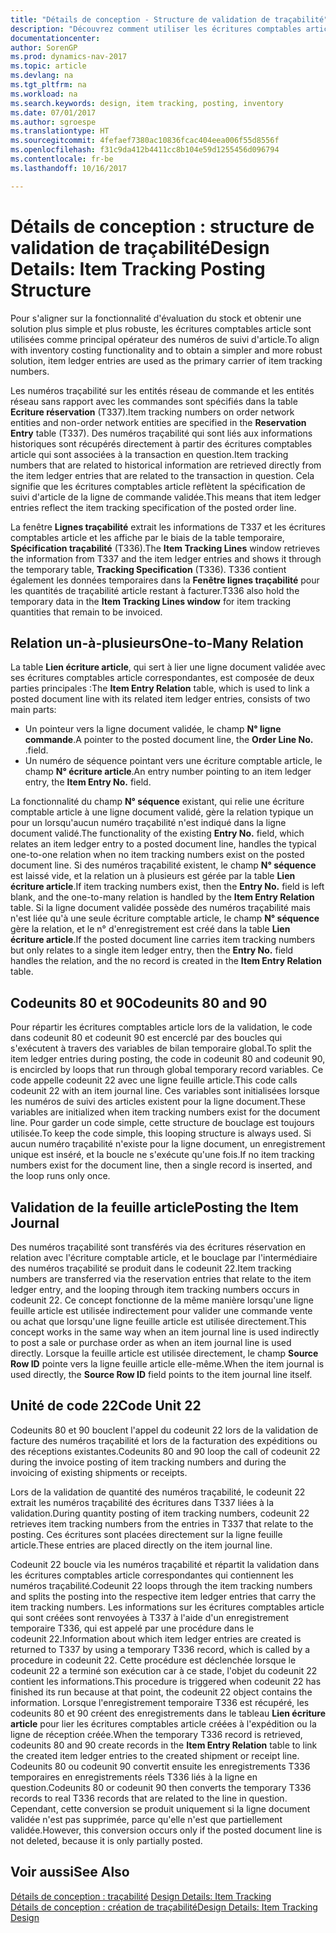 ```yaml
---
title: "Détails de conception - Structure de validation de traçabilité"
description: "Découvrez comment utiliser les écritures comptables article comme principal opérateur des numéros traçabilité."
documentationcenter: 
author: SorenGP
ms.prod: dynamics-nav-2017
ms.topic: article
ms.devlang: na
ms.tgt_pltfrm: na
ms.workload: na
ms.search.keywords: design, item tracking, posting, inventory
ms.date: 07/01/2017
ms.author: sgroespe
ms.translationtype: HT
ms.sourcegitcommit: 4fefaef7380ac10836fcac404eea006f55d8556f
ms.openlocfilehash: f31c9da412b4411cc8b104e59d1255456d096794
ms.contentlocale: fr-be
ms.lasthandoff: 10/16/2017

---
```

# <a name="design-details-item-tracking-posting-structure"></a><span data-ttu-id="d3ece-103">Détails de conception : structure de validation de traçabilité</span><span class="sxs-lookup"><span data-stu-id="d3ece-103">Design Details: Item Tracking Posting Structure</span></span>
<span data-ttu-id="d3ece-104">Pour s'aligner sur la fonctionnalité d'évaluation du stock et obtenir une solution plus simple et plus robuste, les écritures comptables article sont utilisées comme principal opérateur des numéros de suivi d'article.</span><span class="sxs-lookup"><span data-stu-id="d3ece-104">To align with inventory costing functionality and to obtain a simpler and more robust solution, item ledger entries are used as the primary carrier of item tracking numbers.</span></span>  
  
<span data-ttu-id="d3ece-105">Les numéros traçabilité sur les entités réseau de commande et les entités réseau sans rapport avec les commandes sont spécifiés dans la table **Ecriture réservation** (T337).</span><span class="sxs-lookup"><span data-stu-id="d3ece-105">Item tracking numbers on order network entities and non-order network entities are specified in the **Reservation Entry** table (T337).</span></span> <span data-ttu-id="d3ece-106">Des numéros traçabilité qui sont liés aux informations historiques sont récupérés directement à partir des écritures comptables article qui sont associées à la transaction en question.</span><span class="sxs-lookup"><span data-stu-id="d3ece-106">Item tracking numbers that are related to historical information are retrieved directly from the item ledger entries that are related to the transaction in question.</span></span> <span data-ttu-id="d3ece-107">Cela signifie que les écritures comptables article reflètent la spécification de suivi d'article de la ligne de commande validée.</span><span class="sxs-lookup"><span data-stu-id="d3ece-107">This means that item ledger entries reflect the item tracking specification of the posted order line.</span></span>  
  
<span data-ttu-id="d3ece-108">La fenêtre **Lignes traçabilité** extrait les informations de T337 et les écritures comptables article et les affiche par le biais de la table temporaire, **Spécification traçabilité** (T336).</span><span class="sxs-lookup"><span data-stu-id="d3ece-108">The **Item Tracking Lines** window retrieves the information from T337 and the item ledger entries and shows it through the temporary table, **Tracking Specification** (T336).</span></span> <span data-ttu-id="d3ece-109">T336 contient également les données temporaires dans la **Fenêtre lignes traçabilité** pour les quantités de traçabilité article restant à facturer.</span><span class="sxs-lookup"><span data-stu-id="d3ece-109">T336 also hold the temporary data in the **Item Tracking Lines window** for item tracking quantities that remain to be invoiced.</span></span>  
  
## <a name="one-to-many-relation"></a><span data-ttu-id="d3ece-110">Relation un-à-plusieurs</span><span class="sxs-lookup"><span data-stu-id="d3ece-110">One-to-Many Relation</span></span>  
<span data-ttu-id="d3ece-111">La table **Lien écriture article**, qui sert à lier une ligne document validée avec ses écritures comptables article correspondantes, est composée de deux parties principales :</span><span class="sxs-lookup"><span data-stu-id="d3ece-111">The **Item Entry Relation** table, which is used to link a posted document line with its related item ledger entries, consists of two main parts:</span></span>  
  
* <span data-ttu-id="d3ece-112">Un pointeur vers la ligne document validée, le champ **N° ligne commande**.</span><span class="sxs-lookup"><span data-stu-id="d3ece-112">A pointer to the posted document line, the **Order Line No.**</span></span> <span data-ttu-id="d3ece-113">.</span><span class="sxs-lookup"><span data-stu-id="d3ece-113">field.</span></span>  
* <span data-ttu-id="d3ece-114">Un numéro de séquence pointant vers une écriture comptable article, le champ **N° écriture article**.</span><span class="sxs-lookup"><span data-stu-id="d3ece-114">An entry number pointing to an item ledger entry, the **Item Entry No.** field.</span></span>  
  
<span data-ttu-id="d3ece-115">La fonctionnalité du champ **N° séquence** existant, qui relie une écriture comptable article à une ligne document validé, gère la relation typique un pour un lorsqu'aucun numéro traçabilité n'est indiqué dans la ligne document validé.</span><span class="sxs-lookup"><span data-stu-id="d3ece-115">The functionality of the existing **Entry No.** field, which relates an item ledger entry to a posted document line, handles the typical one-to-one relation when no item tracking numbers exist on the posted document line.</span></span> <span data-ttu-id="d3ece-116">Si des numéros traçabilité existent, le champ **N° séquence** est laissé vide, et la relation un à plusieurs est gérée par la table **Lien écriture article**.</span><span class="sxs-lookup"><span data-stu-id="d3ece-116">If item tracking numbers exist, then the **Entry No.** field is left blank, and the one-to-many relation is handled by the **Item Entry Relation** table.</span></span> <span data-ttu-id="d3ece-117">Si la ligne document validée possède des numéros traçabilité mais n'est liée qu'à une seule écriture comptable article, le champ **N° séquence** gère la relation, et le n° d'enregistrement est créé dans la table **Lien écriture article**.</span><span class="sxs-lookup"><span data-stu-id="d3ece-117">If the posted document line carries item tracking numbers but only relates to a single item ledger entry, then the **Entry No.** field handles the relation, and the no record is created in the **Item Entry Relation** table.</span></span>  
  
## <a name="codeunits-80-and-90"></a><span data-ttu-id="d3ece-118">Codeunits 80 et 90</span><span class="sxs-lookup"><span data-stu-id="d3ece-118">Codeunits 80 and 90</span></span>  
<span data-ttu-id="d3ece-119">Pour répartir les écritures comptables article lors de la validation, le code dans codeunit 80 et codeunit 90 est encerclé par des boucles qui s'exécutent à travers des variables de bilan temporaire global.</span><span class="sxs-lookup"><span data-stu-id="d3ece-119">To split the item ledger entries during posting, the code in codeunit 80 and codeunit 90, is encircled by loops that run through global temporary record variables.</span></span> <span data-ttu-id="d3ece-120">Ce code appelle codeunit 22 avec une ligne feuille article.</span><span class="sxs-lookup"><span data-stu-id="d3ece-120">This code calls codeunit 22 with an item journal line.</span></span> <span data-ttu-id="d3ece-121">Ces variables sont initialisées lorsque les numéros de suivi des articles existent pour la ligne document.</span><span class="sxs-lookup"><span data-stu-id="d3ece-121">These variables are initialized when item tracking numbers exist for the document line.</span></span> <span data-ttu-id="d3ece-122">Pour garder un code simple, cette structure de bouclage est toujours utilisée.</span><span class="sxs-lookup"><span data-stu-id="d3ece-122">To keep the code simple, this looping structure is always used.</span></span> <span data-ttu-id="d3ece-123">Si aucun numéro traçabilité n'existe pour la ligne document, un enregistrement unique est inséré, et la boucle ne s'exécute qu'une fois.</span><span class="sxs-lookup"><span data-stu-id="d3ece-123">If no item tracking numbers exist for the document line, then a single record is inserted, and the loop runs only once.</span></span>  
  
## <a name="posting-the-item-journal"></a><span data-ttu-id="d3ece-124">Validation de la feuille article</span><span class="sxs-lookup"><span data-stu-id="d3ece-124">Posting the Item Journal</span></span>  
<span data-ttu-id="d3ece-125">Des numéros traçabilité sont transférés via des écritures réservation en relation avec l'écriture comptable article, et le bouclage par l'intermédiaire des numéros traçabilité se produit dans le codeunit 22.</span><span class="sxs-lookup"><span data-stu-id="d3ece-125">Item tracking numbers are transferred via the reservation entries that relate to the item ledger entry, and the looping through item tracking numbers occurs in codeunit 22.</span></span> <span data-ttu-id="d3ece-126">Ce concept fonctionne de la même manière lorsqu'une ligne feuille article est utilisée indirectement pour valider une commande vente ou achat que lorsqu'une ligne feuille article est utilisée directement.</span><span class="sxs-lookup"><span data-stu-id="d3ece-126">This concept works in the same way when an item journal line is used indirectly to post a sale or purchase order as when an item journal line is used directly.</span></span> <span data-ttu-id="d3ece-127">Lorsque la feuille article est utilisée directement, le champ **Source Row ID** pointe vers la ligne feuille article elle-même.</span><span class="sxs-lookup"><span data-stu-id="d3ece-127">When the item journal is used directly, the **Source Row ID** field points to the item journal line itself.</span></span>  
  
## <a name="code-unit-22"></a><span data-ttu-id="d3ece-128">Unité de code 22</span><span class="sxs-lookup"><span data-stu-id="d3ece-128">Code Unit 22</span></span>  
<span data-ttu-id="d3ece-129">Codeunits 80 et 90 bouclent l'appel du codeunit 22 lors de la validation de facture des numéros traçabilité et lors de la facturation des expéditions ou des réceptions existantes.</span><span class="sxs-lookup"><span data-stu-id="d3ece-129">Codeunits 80 and 90 loop the call of codeunit 22 during the invoice posting of item tracking numbers and during the invoicing of existing shipments or receipts.</span></span>  
  
<span data-ttu-id="d3ece-130">Lors de la validation de quantité des numéros traçabilité, le codeunit 22 extrait les numéros traçabilité des écritures dans T337 liées à la validation.</span><span class="sxs-lookup"><span data-stu-id="d3ece-130">During quantity posting of item tracking numbers, codeunit 22 retrieves item tracking numbers from the entries in T337 that relate to the posting.</span></span> <span data-ttu-id="d3ece-131">Ces écritures sont placées directement sur la ligne feuille article.</span><span class="sxs-lookup"><span data-stu-id="d3ece-131">These entries are placed directly on the item journal line.</span></span>  
  
<span data-ttu-id="d3ece-132">Codeunit 22 boucle via les numéros traçabilité et répartit la validation dans les écritures comptables article correspondantes qui contiennent les numéros traçabilité.</span><span class="sxs-lookup"><span data-stu-id="d3ece-132">Codeunit 22 loops through the item tracking numbers and splits the posting into the respective item ledger entries that carry the item tracking numbers.</span></span> <span data-ttu-id="d3ece-133">Les informations sur les écritures comptables article qui sont créées sont renvoyées à T337 à l'aide d'un enregistrement temporaire T336, qui est appelé par une procédure dans le codeunit 22.</span><span class="sxs-lookup"><span data-stu-id="d3ece-133">Information about which item ledger entries are created is returned to T337 by using a temporary T336 record, which is called by a procedure in codeunit 22.</span></span> <span data-ttu-id="d3ece-134">Cette procédure est déclenchée lorsque le codeunit 22 a terminé son exécution car à ce stade, l'objet du codeunit 22 contient les informations.</span><span class="sxs-lookup"><span data-stu-id="d3ece-134">This procedure is triggered when codeunit 22 has finished its run because at that point, the codeunit 22 object contains the information.</span></span> <span data-ttu-id="d3ece-135">Lorsque l'enregistrement temporaire T336 est récupéré, les codeunits 80 et 90 créent des enregistrements dans le tableau **Lien écriture article** pour lier les écritures comptables article créées à l'expédition ou la ligne de réception créée.</span><span class="sxs-lookup"><span data-stu-id="d3ece-135">When the temporary T336 record is retrieved, codeunits 80 and 90 create records in the **Item Entry Relation** table to link the created item ledger entries to the created shipment or receipt line.</span></span> <span data-ttu-id="d3ece-136">Codeunits 80 ou codeunit 90 convertit ensuite les enregistrements T336 temporaires en enregistrements réels T336 liés à la ligne en question.</span><span class="sxs-lookup"><span data-stu-id="d3ece-136">Codeunits 80 or codeunit 90 then converts the temporary T336 records to real T336 records that are related to the line in question.</span></span> <span data-ttu-id="d3ece-137">Cependant, cette conversion se produit uniquement si la ligne document validée n'est pas supprimée, parce qu'elle n'est que partiellement validée.</span><span class="sxs-lookup"><span data-stu-id="d3ece-137">However, this conversion occurs only if the posted document line is not deleted, because it is only partially posted.</span></span>  
  
## <a name="see-also"></a><span data-ttu-id="d3ece-138">Voir aussi</span><span class="sxs-lookup"><span data-stu-id="d3ece-138">See Also</span></span>  
<span data-ttu-id="d3ece-139">[Détails de conception : traçabilité](design-details-item-tracking.md) </span><span class="sxs-lookup"><span data-stu-id="d3ece-139">[Design Details: Item Tracking](design-details-item-tracking.md) </span></span>  
[<span data-ttu-id="d3ece-140">Détails de conception : création de traçabilité</span><span class="sxs-lookup"><span data-stu-id="d3ece-140">Design Details: Item Tracking Design</span></span>](design-details-item-tracking-design.md)
